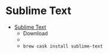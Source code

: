 # Sublime Text
- [Sublime Text](https://www.sublimetext.com/3)
  -  Download
  - 
  - `brew cask install sublime-text`
